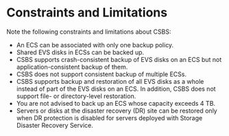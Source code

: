 # Constraints and Limitations<a name="EN-US_TOPIC_0056725852"></a>

Note the following constraints and limitations about CSBS:

-   An ECS can be associated with only one backup policy.
-   Shared EVS disks in ECSs can be backed up.
-   CSBS supports crash-consistent backup of EVS disks on an ECS but not application-consistent backup of them.
-   CSBS does not support consistent backup of multiple ECSs.
-   CSBS supports backup and restoration of all EVS disks as a whole instead of part of the EVS disks on an ECS. In addition, CSBS does not support file- or directory-level restoration.
-   You are not advised to back up an ECS whose capacity exceeds 4 TB.
-   Servers or disks at the disaster recovery \(DR\) site can be restored only when DR protection is disabled for servers deployed with Storage Disaster Recovery Service.

